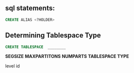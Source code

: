 

## sql statements:


``` sql
CREATE ALIAS <?HOLDER>

```

## Determining Tablespace Type
``` sql
CREATE TABLESPACE  ________
```


**SEGSIZE**      **MAXPARTITONS**      **NUMPARTS**       **TABLESPACE TYPE**

level id





